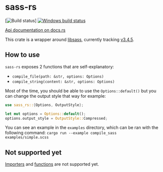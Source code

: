 # sass-rs

[![Build status](https://travis-ci.org/compass-rs/sass-rs)]
[![Windows build status](https://ci.appveyor.com/api/projects/status/j8enle2iod2nxtor/branch/master?svg=true)](https://ci.appveyor.com/project/Keats/sass-rs-rmnm5/branch/master)

[Api documentation on docs.rs](https://docs.rs/sass-rs)


This crate is a wrapper around [libsass](https://github.com/sass/libsass), currently tracking
[v3.4.5](https://github.com/sass/libsass/releases/tag/3.4.5).

## How to use

`sass-rs` exposes 2 functions that are self-explanatory:

- `compile_file(path: &str, options: Options)`
- `compile_string(content: &str, options: Options)`

Most of the time, you should be able to use the `Options::default()` but you can change the
output style that way for example:

```rs
use sass_rs::{Options, OutputStyle};

let mut options = Options::default();
options.output_style = OutputStyle::Compressed;
```

You can see an example in the `examples` directory, which can be ran with the following command: 
`cargo run --example compile_sass examples/simple.scss`

## Not supported yet
[Importers](https://github.com/sass/libsass/blob/master/docs/api-importer.md) and 
[functions](https://github.com/sass/libsass/blob/master/docs/api-function.md) are not supported yet.

